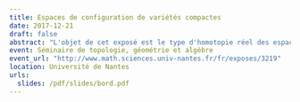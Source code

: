 ```yaml
---
title: Espaces de configuration de variétés compactes
date: 2017-12-21
draft: false
abstract: "L'objet de cet exposé est le type d'homotopie réel des espaces de configuration de variétés compactes simplement connexes, avec ou sans bord. Sous certaines conditions, nous donnons un modèle réel explicite de ces espaces de configuration et qui ne dépend que du type d'homotopie réel de la variété donnée. De plus, nous étudions l'action des opérades des petits disques sur les espaces de configuration, et nous démontrons que le modèle est compatible avec cet action. Dans le cas des variétés à bord, nous démontrons aussi que le modèle est compatible avec l'action des opérades Swiss-Cheese."
event: Séminaire de topologie, géométrie et algèbre
event_url: "http://www.math.sciences.univ-nantes.fr/fr/exposes/3219"
location: Université de Nantes
urls:
  slides: /pdf/slides/bord.pdf
---
```

